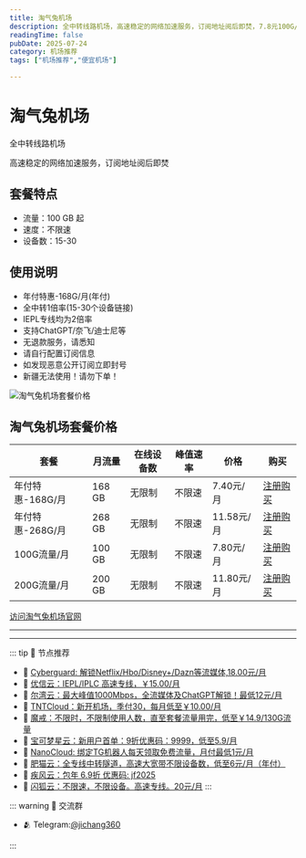 ```yaml
---
title: 淘气兔机场
description: 全中转线路机场，高速稳定的网络加速服务，订阅地址阅后即焚，7.8元100G/月。 22元100G/不限时。新疆无法使用。
readingTime: false
pubDate: 2025-07-24
category: 机场推荐
tags: ["机场推荐","便宜机场"]

---
```

# 淘气兔机场

全中转线路机场

高速稳定的网络加速服务，订阅地址阅后即焚
   
## 套餐特点

- 流量：100 GB 起
- 速度：不限速
- 设备数：15-30

## 使用说明

- 年付特惠-168G/月(年付)
- 全中转1倍率(15-30个设备链接)
- IEPL专线均为2倍率
- 支持ChatGPT/奈飞/迪士尼等
- 无退款服务，请悉知
- 请自行配置订阅信息
- 如发现恶意公开订阅立即封号
- 新疆无法使用！请勿下单！

![淘气兔机场套餐价格](/assets/taoqitu.jpg "淘气兔机场套餐价格")

## 淘气兔机场套餐价格

| 套餐 | 月流量 | 在线设备数 | 峰值速率 | 价格 | 购买 |
| --- | --- | --- | --- | --- | --- |
| 年付特惠-168G/月 | 168 GB | 无限制 | 不限速 | 7.40元/月 | [注册购买](https://a.suola.link/taoqitu) |
| 年付特惠-268G/月 | 268 GB | 无限制 |不限速 | 11.58元/月 | [注册购买](https://a.suola.link/taoqitu) |
| 100G流量/月 | 100 GB | 无限制 | 不限速 | 7.80元/月 |  [注册购买](https://a.suola.link/taoqitu) |
| 200G流量/月 | 200 GB | 无限制 | 不限速 | 11.80元/月 |  [注册购买](https://a.suola.link/taoqitu) |

[访问淘气兔机场官网](https://a.suola.link/taoqitu)

---------
---------

::: tip 🎉 节点推荐
- 🚀 [Cyberguard: 解锁Netflix/Hbo/Disney+/Dazn等流媒体,18.00元/月](https://www.cyberguard.best/#/register?code=XsreC0T5)<br>
- 🚀 [优信云：IEPL/IPLC 高速专线，￥15.00/月](https://www.优信云.com/#/register?code=JRtE5uIV)<br>
- 🚀 [尔湾云：最大峰值1000Mbps，全流媒体及ChatGPT解锁！最低12元/月](https://erwan6.net/auth/register?code=BoObCd)<br>
- 🚀 [TNTCloud：新开机场，季付30，每月低至￥10.00/月](https://haibing822.tntvipaff.cc/#/register?code=GtjJVgml)<br>
- 🚀 [魔戒：不限时，不限制使用人数，直至套餐流量用完，低至￥14.9/130G流量](https://mojie.app/#/register?code=sSdtPtLo)<br>
- 🚀 [宝可梦星云：新用户首单：9折优惠码：9999，低至5.9/月 ](https://love.521pokemon.com/register?code=56ERkkxp)<br>
- 🚀 [NanoCloud: 绑定TG机器人每天领取免费流量，月付最低1元/月](https://edu.uodoo.bid/auth/register?code=JMiOQDHf)<br>
- 🚀 [肥猫云：全专线中转隧道，高速大宽带不限设备数，低至6元/月（年付）](https://fchb1188.fcvipaff.cc/register?aff=X1vZd2wf)<br>
- 🚀 [疾风云：包年 6.9折 优惠码: jf2025](https://homes.tr25.cn?code=ReCm)<br>
- 🚀 [闪狐云：不限速，不限设备。高速专线。20元/月](https://inv02.ffaff.cc/register?aff=WQApz2pv)
:::

::: warning  💬 交流群

- 🫂 Telegram:[@jichang360](https://t.me/jichang360)

:::
